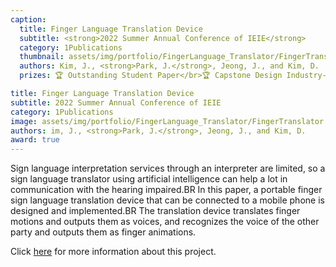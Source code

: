 ```yaml
---
caption:
  title: Finger Language Translation Device
  subtitle: <strong>2022 Summer Annual Conference of IEIE</strong>
  category: 1Publications
  thumbnail: assets/img/portfolio/FingerLanguage_Translator/FingerTranslator.jpeg
  authors: Kim, J., <strong>Park, J.</strong>, Jeong, J., and Kim, D.
  prizes: 🏆 Outstanding Student Paper</br>🏆 Capstone Design Industry-Academic Cooperation Competition

title: Finger Language Translation Device
subtitle: 2022 Summer Annual Conference of IEIE
category: 1Publications
image: assets/img/portfolio/FingerLanguage_Translator/FingerTranslator.jpeg
authors: im, J., <strong>Park, J.</strong>, Jeong, J., and Kim, D.
award: true
---
```

Sign language interpretation services through an interpreter are limited, so a sign language translator using artificial intelligence can help a lot in communication with the hearing impaired.BR In this paper, a portable finger sign language translation device that can be connected to a mobile phone is designed and implemented.BR The translation device translates finger motions and outputs them as voices, and recognizes the voice of the other party and outputs them as finger animations.

Click [here](https://scholar.google.com/citations?view_op=view_citation&hl=ko&user=JmRPuDcAAAAJ&citation_for_view=JmRPuDcAAAAJ:u-x6o8ySG0sC) for more information about this project.